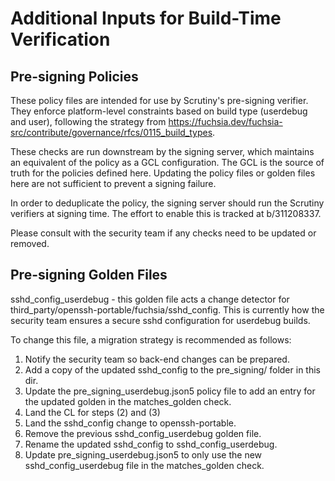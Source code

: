 # Additional Inputs for Build-Time Verification

## Pre-signing Policies

These policy files are intended for use by Scrutiny's pre-signing verifier. They enforce platform-level constraints based on build type (userdebug and user), following the strategy from https://fuchsia.dev/fuchsia-src/contribute/governance/rfcs/0115_build_types.

These checks are run downstream by the signing server, which maintains an equivalent of the policy as a GCL configuration. The GCL is the source of truth for the policies defined here. Updating the policy files or golden files here are not sufficient to prevent a signing failure.

In order to deduplicate the policy, the signing server should run the Scrutiny verifiers at signing time. The effort to enable this is tracked at b/311208337.

Please consult with the security team if any checks need to be updated or removed.

## Pre-signing Golden Files

sshd_config_userdebug - this golden file acts a change detector for third_party/openssh-portable/fuchsia/sshd_config. This is currently how the security team ensures a secure sshd configuration for userdebug builds.

To change this file, a migration strategy is recommended as follows:
1. Notify the security team so back-end changes can be prepared.
2. Add a copy of the updated sshd_config to the pre_signing/ folder in this dir.
3. Update the pre_signing_userdebug.json5 policy file to add an entry for the updated golden in the matches_golden check.
4. Land the CL for steps (2) and (3)
5. Land the sshd_config change to openssh-portable.
6. Remove the previous sshd_config_userdebug golden file.
7. Rename the updated sshd_config to sshd_config_userdebug.
8. Update pre_signing_userdebug.json5 to only use the new sshd_config_userdebug file in the matches_golden check.